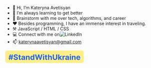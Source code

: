- 👋 Hi, I’m Kateryna Avetisyan
- 🌱 I’m always learning to get better
- 💬 Brainstorm with me over tech, algorithms, and career
- ❤️ Besides programming, I have an immense interest in traveling.
-  ⚒️ JavaScript / HTML / CSS
-  💻  Connect with me on![LinkedIn](https://www.linkedin.com/in/kateryna-avetisyan-043325198/)
-  📫 katerynaavetisyan@gmail.com

[![Stand With Ukraine](https://raw.githubusercontent.com/vshymanskyy/StandWithUkraine/main/badges/StandWithUkraine.svg)](https://stand-with-ukraine.pp.ua)
<!---
katerynaavetisyan/katerynaavetisyan is a ✨ special ✨ repository because its `README.md` (this file) appears on your GitHub profile.
You can click the Preview link to take a look at your changes.
--->
